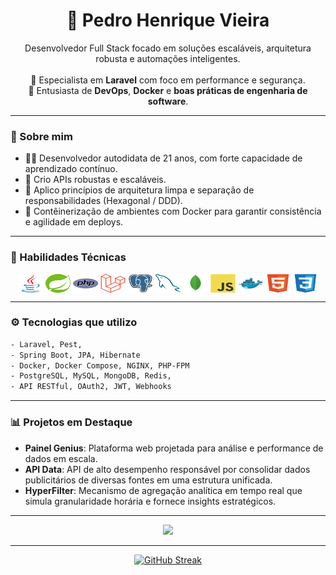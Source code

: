 <h1 align="center">👋 Pedro Henrique Vieira</h1>

<p align="center">
  	Desenvolvedor Full Stack focado em soluções escaláveis, arquitetura robusta e automações inteligentes.
  
  <br>
  <br>
  🔧 Especialista em <strong>Laravel</strong> com foco em performance e segurança.
  <br>
  🧠 Entusiasta de <strong>DevOps</strong>, <strong>Docker</strong> e <strong>boas práticas de engenharia de software</strong>.
</p>

---

### 💼 Sobre mim

- 👨‍💻 Desenvolvedor autodidata de 21 anos, com forte capacidade de aprendizado contínuo.
- 🚀 Crio APIs robustas e escaláveis.
- 🧱 Aplico princípios de arquitetura limpa e separação de responsabilidades (Hexagonal / DDD).
- 🐳 Contêinerização de ambientes com Docker para garantir consistência e agilidade em deploys.

---

### 🧠 Habilidades Técnicas

<p align="center">
  <img align="center" alt="Java"     height="30" width="40" src="https://raw.githubusercontent.com/devicons/devicon/master/icons/java/java-original.svg">
  <img align="center" alt="Spring"   height="30" width="40" src="https://raw.githubusercontent.com/devicons/devicon/master/icons/spring/spring-original.svg">
  <img align="center" alt="PHP"      height="30" width="40" src="https://raw.githubusercontent.com/devicons/devicon/master/icons/php/php-original.svg">
  <img align="center" alt="Laravel"  height="30" width="40" src="https://raw.githubusercontent.com/devicons/devicon/master/icons/laravel/laravel-original.svg">
  <img align="center" alt="Postgres" height="30" width="40" src="https://raw.githubusercontent.com/devicons/devicon/master/icons/postgresql/postgresql-original.svg">
  <img align="center" alt="MySQL"    height="30" width="40" src="https://raw.githubusercontent.com/devicons/devicon/master/icons/mysql/mysql-original.svg">
  <img align="center" alt="MongoDB"  height="30" width="40" src="https://raw.githubusercontent.com/devicons/devicon/master/icons/mongodb/mongodb-original.svg">
  <img align="center" alt="JS"       height="30" width="40" src="https://raw.githubusercontent.com/devicons/devicon/master/icons/javascript/javascript-original.svg">
  <img align="center" alt="Docker"   height="30" width="40" src="https://raw.githubusercontent.com/devicons/devicon/master/icons/docker/docker-original.svg">
  <img align="center" alt="HTML"     height="30" width="40" src="https://raw.githubusercontent.com/devicons/devicon/master/icons/html5/html5-original.svg">
  <img align="center" alt="CSS"      height="30" width="40" src="https://raw.githubusercontent.com/devicons/devicon/master/icons/css3/css3-original.svg">
</p>

---

### ⚙️ Tecnologias que utilizo

```bash
- Laravel, Pest, 
- Spring Boot, JPA, Hibernate
- Docker, Docker Compose, NGINX, PHP-FPM
- PostgreSQL, MySQL, MongoDB, Redis,
- API RESTful, OAuth2, JWT, Webhooks
```
---

### 📊 Projetos em Destaque

- **Painel Genius**: Plataforma web projetada para análise e performance de dados em escala.
- **API Data**: API de alto desempenho responsável por consolidar dados publicitários de diversas fontes em uma estrutura unificada.
- **HyperFilter**: Mecanismo de agregação analítica em tempo real que simula granularidade horária e fornece insights estratégicos.

---

<p align="center">
  <a href="mailto:pedrohenri1606@gmail.com">
    <img src="https://img.shields.io/badge/-Gmail-%23333?style=for-the-badge&logo=gmail&logoColor=white">
  </a>
</p>

---
<p align="center">
  <a href="https://git.io/streak-stats">
    <img src="https://streak-stats.demolab.com?user=PedroHenri1606&theme=github-dark-blue&hide_border=true&locale=pt_BR&date_format=j%2Fn%5B%2FY%5D&type=png" alt="GitHub Streak" />
  </a>
</p>
